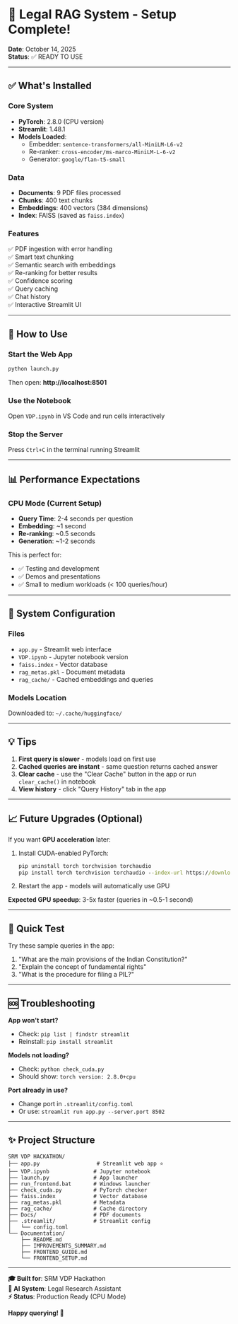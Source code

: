 # 🎉 Legal RAG System - Setup Complete!

**Date**: October 14, 2025  
**Status**: ✅ READY TO USE

---

## ✅ What's Installed

### Core System
- **PyTorch**: 2.8.0 (CPU version)
- **Streamlit**: 1.48.1
- **Models Loaded**:
  - Embedder: `sentence-transformers/all-MiniLM-L6-v2`
  - Re-ranker: `cross-encoder/ms-marco-MiniLM-L-6-v2`
  - Generator: `google/flan-t5-small`

### Data
- **Documents**: 9 PDF files processed
- **Chunks**: 400 text chunks
- **Embeddings**: 400 vectors (384 dimensions)
- **Index**: FAISS (saved as `faiss.index`)

### Features
✅ PDF ingestion with error handling  
✅ Smart text chunking  
✅ Semantic search with embeddings  
✅ Re-ranking for better results  
✅ Confidence scoring  
✅ Query caching  
✅ Chat history  
✅ Interactive Streamlit UI  

---

## 🚀 How to Use

### Start the Web App
```cmd
python launch.py
```

Then open: **http://localhost:8501**

### Use the Notebook
Open `VDP.ipynb` in VS Code and run cells interactively

### Stop the Server
Press `Ctrl+C` in the terminal running Streamlit

---

## 📊 Performance Expectations

### CPU Mode (Current Setup)
- **Query Time**: 2-4 seconds per question
- **Embedding**: ~1 second
- **Re-ranking**: ~0.5 seconds  
- **Generation**: ~1-2 seconds

This is perfect for:
- ✅ Testing and development
- ✅ Demos and presentations
- ✅ Small to medium workloads (< 100 queries/hour)

---

## 🔧 System Configuration

### Files
- `app.py` - Streamlit web interface
- `VDP.ipynb` - Jupyter notebook version
- `faiss.index` - Vector database
- `rag_metas.pkl` - Document metadata
- `rag_cache/` - Cached embeddings and queries

### Models Location
Downloaded to: `~/.cache/huggingface/`

---

## 💡 Tips

1. **First query is slower** - models load on first use
2. **Cached queries are instant** - same question returns cached answer
3. **Clear cache** - use the "Clear Cache" button in the app or run `clear_cache()` in notebook
4. **View history** - click "Query History" tab in the app

---

## 📈 Future Upgrades (Optional)

If you want **GPU acceleration** later:

1. Install CUDA-enabled PyTorch:
   ```cmd
   pip uninstall torch torchvision torchaudio
   pip install torch torchvision torchaudio --index-url https://download.pytorch.org/whl/cu118
   ```

2. Restart the app - models will automatically use GPU

**Expected GPU speedup**: 3-5x faster (queries in ~0.5-1 second)

---

## 📝 Quick Test

Try these sample queries in the app:

1. "What are the main provisions of the Indian Constitution?"
2. "Explain the concept of fundamental rights"
3. "What is the procedure for filing a PIL?"

---

## 🆘 Troubleshooting

**App won't start?**
- Check: `pip list | findstr streamlit`
- Reinstall: `pip install streamlit`

**Models not loading?**
- Check: `python check_cuda.py`
- Should show: `torch version: 2.8.0+cpu`

**Port already in use?**
- Change port in `.streamlit/config.toml`
- Or use: `streamlit run app.py --server.port 8502`

---

## ✨ Project Structure

```
SRM VDP HACKATHON/
├── app.py                  # Streamlit web app ⭐
├── VDP.ipynb              # Jupyter notebook
├── launch.py              # App launcher
├── run_frontend.bat       # Windows launcher
├── check_cuda.py          # PyTorch checker
├── faiss.index            # Vector database
├── rag_metas.pkl          # Metadata
├── rag_cache/             # Cache directory
├── Docs/                  # PDF documents
├── .streamlit/            # Streamlit config
│   └── config.toml
└── Documentation/
    ├── README.md
    ├── IMPROVEMENTS_SUMMARY.md
    ├── FRONTEND_GUIDE.md
    └── FRONTEND_SETUP.md
```

---

**🎓 Built for**: SRM VDP Hackathon  
**🤖 AI System**: Legal Research Assistant  
**⚡ Status**: Production Ready (CPU Mode)

**Happy querying! 🚀**
